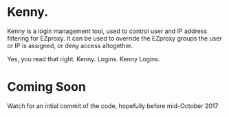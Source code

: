 # Kenny.

Kenny is a login management tool, used to control user and IP address filtering for EZproxy.
It can be used to override the EZproxy groups the user or IP is assigned, or deny access altogether.

Yes, you read that right. Kenny. Logins. Kenny Logins.

# Coming Soon

Watch for an intial commit of the code, hopefully before mid-October 2017

